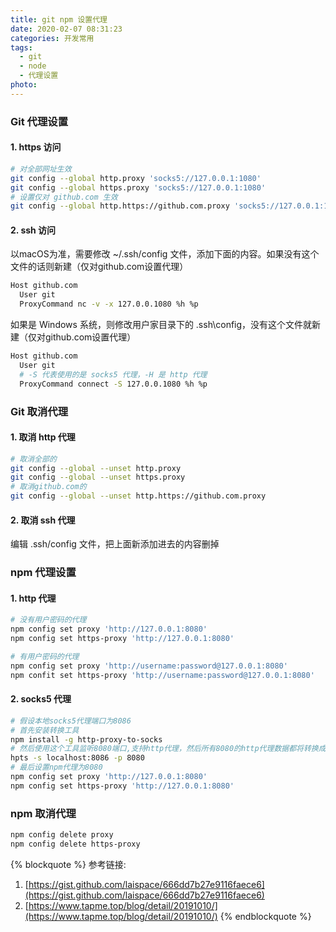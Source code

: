 ```yaml
---
title: git npm 设置代理
date: 2020-02-07 08:31:23
categories: 开发常用
tags:
  - git
  - node
  - 代理设置
photo:
---
```


### Git 代理设置

#### 1. https 访问

``` bash
# 对全部网址生效
git config --global http.proxy 'socks5://127.0.0.1:1080'
git config --global https.proxy 'socks5://127.0.0.1:1080'
# 设置仅对 github.com 生效
git config --global http.https://github.com.proxy 'socks5://127.0.0.1:1080'
```

<!-- more -->

#### 2. ssh 访问

以macOS为准，需要修改 ~/.ssh/config 文件，添加下面的内容。如果没有这个文件的话则新建（仅对github.com设置代理）

``` bash
Host github.com
  User git
  ProxyCommand nc -v -x 127.0.0.1080 %h %p
```

如果是 Windows 系统，则修改用户家目录下的 .ssh\config，没有这个文件就新建（仅对github.com设置代理）

``` bash
Host github.com
  User git
  # -S 代表使用的是 socks5 代理，-H 是 http 代理
  ProxyCommand connect -S 127.0.0.1080 %h %p
```

### Git 取消代理

#### 1. 取消 http 代理

``` bash
# 取消全部的
git config --global --unset http.proxy
git config --global --unset https.proxy
# 取消github.com的
git config --global --unset http.https://github.com.proxy
```

#### 2. 取消 ssh 代理

编辑 .ssh/config 文件，把上面新添加进去的内容删掉

### npm 代理设置

#### 1. http 代理

``` bash
# 没有用户密码的代理
npm config set proxy 'http://127.0.0.1:8080'
npm config set https-proxy 'http://127.0.0.1:8080'

# 有用户密码的代理
npm config set proxy 'http://username:password@127.0.0.1:8080'
npm confit set https-proxy 'http://username:password@127.0.0.1:8080'
```

#### 2. socks5 代理

``` bash
# 假设本地socks5代理端口为8086
# 首先安装转换工具
npm install -g http-proxy-to-socks
# 然后使用这个工具监听8080端口,支持http代理，然后所有8080的http代理数据都将转换成socks的代理数据发送到8081上
hpts -s localhost:8086 -p 8080
# 最后设置npm代理为8080
npm config set proxy 'http://127.0.0.1:8080'
npm config set https-proxy 'http://127.0.0.1:8080'
```

### npm 取消代理

``` bash
npm config delete proxy
npm config delete https-proxy
```

{% blockquote %}
参考链接: 
1. [https://gist.github.com/laispace/666dd7b27e9116faece6](https://gist.github.com/laispace/666dd7b27e9116faece6)
2. [https://www.tapme.top/blog/detail/20191010/](https://www.tapme.top/blog/detail/20191010/)
{% endblockquote %}